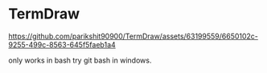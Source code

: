 # TermDraw



https://github.com/parikshit90900/TermDraw/assets/63199559/6650102c-9255-499c-8563-645f5faeb1a4



only works in bash try git bash in windows.
